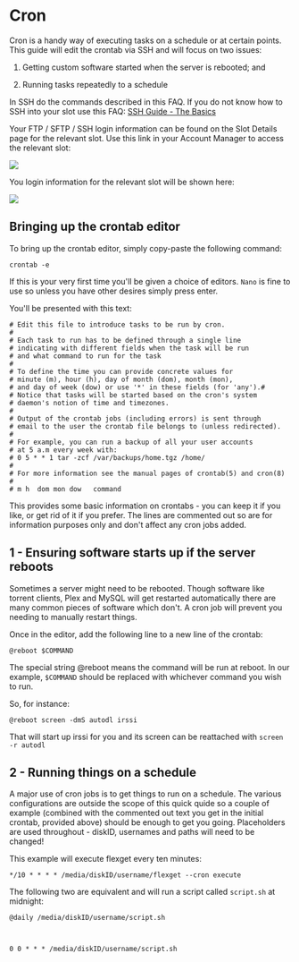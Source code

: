 Cron
====

Cron is a handy way of executing tasks on a schedule or at certain points. This guide will edit the crontab via SSH and will focus on two issues:  
  
1) Getting custom software started when the server is rebooted; and  
  
2) Running tasks repeatedly to a schedule  
  
In SSH do the commands described in this FAQ. If you do not know how to SSH into your slot use this FAQ: [SSH Guide - The Basics](https://www.feralhosting.com/faq/view?question=12)  
  
Your FTP / SFTP / SSH login information can be found on the Slot Details page for the relevant slot. Use this link in your Account Manager to access the relevant slot:  
  
![](https://raw.github.com/feralhosting/feralfilehosting/master/Feral%20Wiki/0%20Generic/slot_detail_link.png)  
  
You login information for the relevant slot will be shown here:  
  
![](https://raw.github.com/feralhosting/feralfilehosting/master/Feral%20Wiki/0%20Generic/slot_detail_ssh.png)  
  

Bringing up the crontab editor
------------------------------

  
To bring up the crontab editor, simply copy-paste the following command:  
  

    crontab -e

  
If this is your very first time you'll be given a choice of editors. `Nano` is fine to use so unless you have other desires simply press enter.  
  
You'll be presented with this text:  
  

    # Edit this file to introduce tasks to be run by cron.
    #
    # Each task to run has to be defined through a single line
    # indicating with different fields when the task will be run
    # and what command to run for the task
    #
    # To define the time you can provide concrete values for
    # minute (m), hour (h), day of month (dom), month (mon),
    # and day of week (dow) or use '*' in these fields (for 'any').#
    # Notice that tasks will be started based on the cron's system
    # daemon's notion of time and timezones.
    #
    # Output of the crontab jobs (including errors) is sent through
    # email to the user the crontab file belongs to (unless redirected).
    #
    # For example, you can run a backup of all your user accounts
    # at 5 a.m every week with:
    # 0 5 * * 1 tar -zcf /var/backups/home.tgz /home/
    #
    # For more information see the manual pages of crontab(5) and cron(8)
    #
    # m h  dom mon dow   command

  
This provides some basic information on crontabs - you can keep it if you like, or get rid of it if you prefer. The lines are commented out so are for information purposes only and don't affect any cron jobs added.  
  

1 - Ensuring software starts up if the server reboots
-----------------------------------------------------

  
Sometimes a server might need to be rebooted. Though software like torrent clients, Plex and MySQL will get restarted automatically there are many common pieces of software which don't. A cron job will prevent you needing to manually restart things.  
  
Once in the editor, add the following line to a new line of the crontab:  
  

    @reboot $COMMAND

  
The special string @reboot means the command will be run at reboot. In our example, `$COMMAND` should be replaced with whichever command you wish to run.  
  
So, for instance:  
  

    @reboot screen -dmS autodl irssi

  
That will start up irssi for you and its screen can be reattached with `screen -r autodl`  
  

2 - Running things on a schedule
--------------------------------

  
A major use of cron jobs is to get things to run on a schedule. The various configurations are outside the scope of this quick quide so a couple of example (combined with the commented out text you get in the initial crontab, provided above) should be enough to get you going. Placeholders are used throughout - diskID, usernames and paths will need to be changed!  
  
This example will execute flexget every ten minutes:  
  

    */10 * * * * /media/diskID/username/flexget --cron execute

  
The following two are equivalent and will run a script called `script.sh` at midnight:  
  

    @daily /media/diskID/username/script.sh

  

    0 0 * * * /media/diskID/username/script.sh

  

